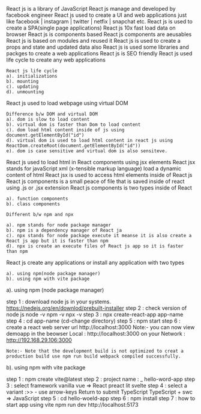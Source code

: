 React js is a library of JavaScript
React js manage and developed by facebook engineer
React js used to create a UI and web applications just like facebook | instagram | twitter | netfix | snapchat etc.
React js is used to create a SPA(single page applications)
React js 10x fast load data on browser
React js is components based
React js components are aeusables
React js is based on modules and reused it
React js is used to create a props and state and updated data also
React js is used some libraries and packges to create a web applications
React js is SEO friendly
React js used life cycle to create any web applications

    React js life cycle
    a). initializations
    b). mounting
    c). updating
    d). unmounting

React js used to load webpage using virtual DOM

    Difference b/w DOM and virtual DOM
    a). dom is slow to load content
    b). virtual dom is faster than Dom to load content
    c). dom load html content inside of js using document.getElementById("id")
    d). virtual dom is used to load html content in react js using ReactDom.createRoot(document.getElementById("id"))
    e). dom is case sensitive and virtual dom is also sensiteve.

React js used to load html in React components using jsx elements
React jsx stands for javaScript xml (x-tensible markup language) load a dynamic content of html
React jsx is used to access html elements inside of React js
React js components is a small peace of file that is saved inside of react using .js or .jsx extension
React js components is two types inside of React 

    a). function components
    b). class components

    Different b/w npm and npx

    a). npm stands for node package manager
    b). npm is a dependency manager of React ja
    c). npx stands for node package execute it meanse it is also create a React js app but it is faster than npm
    d). npx is create an execute files of React js app so it is faster than npm

React js create any applications or install any application with two types

    a). using npm(node package manager)
    b). using npm with vite package


a). using npm (node package manager)

step 1 : download node js in your systems.
        https://nedejs.org/en/downlod/prebuilt-installer
step 2 : check version of node js 
            node -v
            npm -v
            npx -v
step 3 : npx create-react-app app-name
step 4 : cd app-name (cd-change directory)
step 5 : npm start
step 6 : create a react web server url
        http://localhost:3000
        Note:- you can now view demoapp in the beowser
        Local : http://localhost:3000
        on your Network : http://192.168.29.106:3000

    Note:- Note that the development build is not optimized to creat a production build use npm run build webpack compiled successfully.


b). using npm with vite package

step 1 : npm create vite@latest
step 2 : project name : _ hello-word-app
step 3 : select framework
        vanilla
        vue
    =>  React
        preact
        lit
        svelte 
step 4 : select a variant :>> - use arrow-keys Return to submit
        TypeScript
        TypeScript + swc
    =>  JavaScript
step 5 : cd hello-woeld-app
step 6 : npm install
step 7 : how to start app using vite
         npm run dev
         http://localhost:5173


